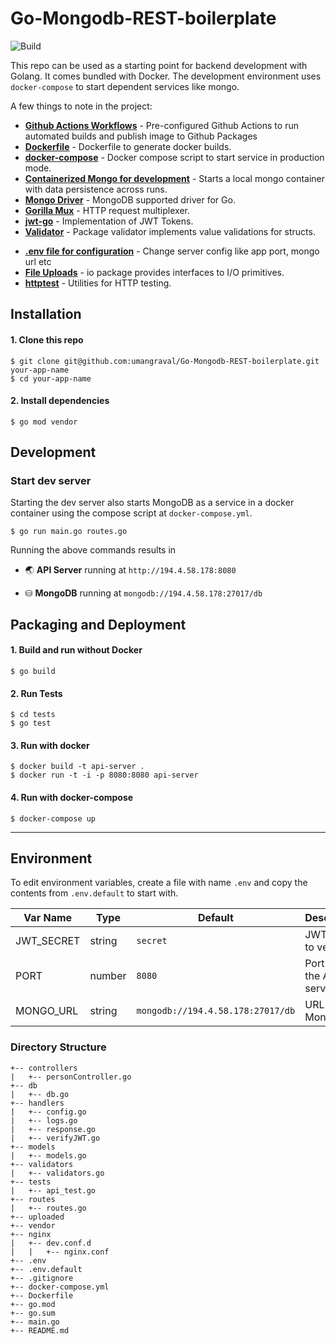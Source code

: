 # Go-Mongodb-REST-boilerplate

![Build](https://github.com/umangraval/Go-Mongodb-REST-boilerplate/workflows/Go/badge.svg)

This repo can be used as a starting point for backend development with Golang. It comes bundled with Docker. The development environment uses `docker-compose` to start dependent services like mongo.

A few things to note in the project:

- **[Github Actions Workflows](https://github.com/umangraval/Go-Mongodb-REST-boilerplate/tree/main/.github/workflows)** - Pre-configured Github Actions to run automated builds and publish image to Github Packages
- **[Dockerfile](https://github.com/umangraval/Go-Mongodb-REST-boilerplate/blob/main/Dockerfile)** - Dockerfile to generate docker builds.
- **[docker-compose](https://github.com/umangraval/Go-Mongodb-REST-boilerplate/blob/main/docker-compose.yml)** - Docker compose script to start service in production mode.
- **[Containerized Mongo for development](#development)** - Starts a local mongo container with data persistence across runs.
- **[Mongo Driver](https://go.mongodb.org/mongo-driver)** - MongoDB supported driver for Go.
- **[Gorilla Mux](https://go.mongodb.org/mongo-driver)** - HTTP request multiplexer.
- **[jwt-go](https://github.com/dgrijalva/jwt-go)** - Implementation of JWT Tokens.
- **[Validator](https://gopkg.in/go-playground/validator.v9)** - Package validator implements value validations for structs.
<!-- * **[OpenAPI 3.0 Spec](https://github.com/sidhantpanda/docker-express-typescript-boilerplate/blob/master/openapi.json)** - A starter template to get started with API documentation using OpenAPI 3.0. This API spec is also available when running the development server at `http://194.4.58.178:5000/dev/api-docs` -->
- **[.env file for configuration](#environment)** - Change server config like app port, mongo url etc
- **[File Uploads](https://golang.org/pkg/io/)** - io package provides interfaces to I/O primitives.
- **[httptest](#testing)** - Utilities for HTTP testing.

## Installation

#### 1. Clone this repo

```
$ git clone git@github.com:umangraval/Go-Mongodb-REST-boilerplate.git your-app-name
$ cd your-app-name
```

#### 2. Install dependencies

```
$ go mod vendor
```

## Development

### Start dev server

Starting the dev server also starts MongoDB as a service in a docker container using the compose script at `docker-compose.yml`.

```
$ go run main.go routes.go
```

Running the above commands results in

- 🌏 **API Server** running at `http://194.4.58.178:8080`
<!-- * ⚙️**Swagger UI** at `http://194.4.58.178:5000/dev/api-docs` -->
- ⛁ **MongoDB** running at `mongodb://194.4.58.178:27017/db`

## Packaging and Deployment

#### 1. Build and run without Docker

```
$ go build
```

#### 2. Run Tests

```
$ cd tests
$ go test
```

#### 3. Run with docker

```
$ docker build -t api-server .
$ docker run -t -i -p 8080:8080 api-server
```

#### 4. Run with docker-compose

```
$ docker-compose up
```

---

## Environment

To edit environment variables, create a file with name `.env` and copy the contents from `.env.default` to start with.

| Var Name   | Type   | Default                           | Description                   |
| ---------- | ------ | --------------------------------- | ----------------------------- |
| JWT_SECRET | string | `secret`                          | JWT secret to verify          |
| PORT       | number | `8080`                            | Port to run the API server on |
| MONGO_URL  | string | `mongodb://194.4.58.178:27017/db` | URL for MongoDB               |

<!-- ## Logging
The application uses [winston](https://github.com/winstonjs/winston) as the default logger. The configuration file is at `src/logger.ts`.
* All logs are saved in `./logs` directory and at `/logs` in the docker container.
* The `docker-compose` file has a volume attached to container to expose host directory to the container for writing logs.
* Console messages are prettified
* Each line in error log file is a stringified JSON. -->

### Directory Structure

```
+-- controllers
|   +-- personController.go
+-- db
|   +-- db.go
+-- handlers
|   +-- config.go
|   +-- logs.go
|   +-- response.go
|   +-- verifyJWT.go
+-- models
|   +-- models.go
+-- validators
|   +-- validators.go
+-- tests
|   +-- api_test.go
+-- routes
|   +-- routes.go
+-- uploaded
+-- vendor
+-- nginx
|   +-- dev.conf.d
|   |   +-- nginx.conf
+-- .env
+-- .env.default
+-- .gitignore
+-- docker-compose.yml
+-- Dockerfile
+-- go.mod
+-- go.sum
+-- main.go
+-- README.md
```
